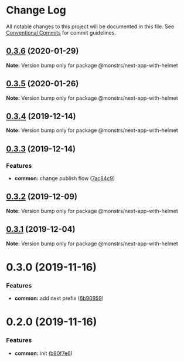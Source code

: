 # Change Log

All notable changes to this project will be documented in this file.
See [Conventional Commits](https://conventionalcommits.org) for commit guidelines.

## [0.3.6](https://github.com/monstrs-lab/nextjs-modules/compare/@monstrs/next-app-with-helmet@0.3.5...@monstrs/next-app-with-helmet@0.3.6) (2020-01-29)

**Note:** Version bump only for package @monstrs/next-app-with-helmet

## [0.3.5](https://github.com/monstrs-lab/nextjs-modules/compare/@monstrs/next-app-with-helmet@0.3.4...@monstrs/next-app-with-helmet@0.3.5) (2020-01-26)

**Note:** Version bump only for package @monstrs/next-app-with-helmet

## [0.3.4](https://github.com/monstrs-lab/nextjs-modules/compare/@monstrs/next-app-with-helmet@0.3.3...@monstrs/next-app-with-helmet@0.3.4) (2019-12-14)

**Note:** Version bump only for package @monstrs/next-app-with-helmet

## [0.3.3](https://github.com/monstrs-lab/nextjs-modules/compare/@monstrs/next-app-with-helmet@0.3.2...@monstrs/next-app-with-helmet@0.3.3) (2019-12-14)

### Features

- **common:** change publish flow ([7ac84c9](https://github.com/monstrs-lab/nextjs-modules/commit/7ac84c94b89cd2ab5cf62c398c45d447567dd682))

## [0.3.2](https://github.com/monstrs-lab/nextjs-modules/compare/@monstrs/next-app-with-helmet@0.3.1...@monstrs/next-app-with-helmet@0.3.2) (2019-12-09)

**Note:** Version bump only for package @monstrs/next-app-with-helmet

## [0.3.1](https://github.com/monstrs-lab/nextjs-modules/compare/@monstrs/next-app-with-helmet@0.3.0...@monstrs/next-app-with-helmet@0.3.1) (2019-12-04)

**Note:** Version bump only for package @monstrs/next-app-with-helmet

# 0.3.0 (2019-11-16)

### Features

- **common:** add next prefix ([6b90959](https://github.com/monstrs-lab/nextjs-modules/commit/6b90959f86b8f0fb7bf1e64bd1ccf00b6d664188))

# 0.2.0 (2019-11-16)

### Features

- **common:** init ([b80f7e6](https://github.com/monstrs-lab/nextjs-modules/commit/b80f7e6c4c3e1853c835070ea30980096986a616))

